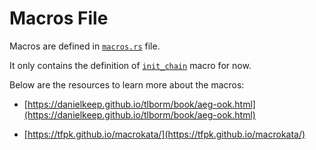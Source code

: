 # Macros File

Macros are defined in [`macros.rs`](https://github.com/testnetrunn/explorer-backend/blob/main/src/macros.rs) file.

It only contains the definition of [`init_chain`](https://github.com/testnetrunn/explorer-backend/blob/main/src/macros.rs#L3) macro for now.

Below are the resources to learn more about the macros:

- [https://danielkeep.github.io/tlborm/book/aeg-ook.html](https://danielkeep.github.io/tlborm/book/aeg-ook.html)

- [https://tfpk.github.io/macrokata/](https://tfpk.github.io/macrokata/)
